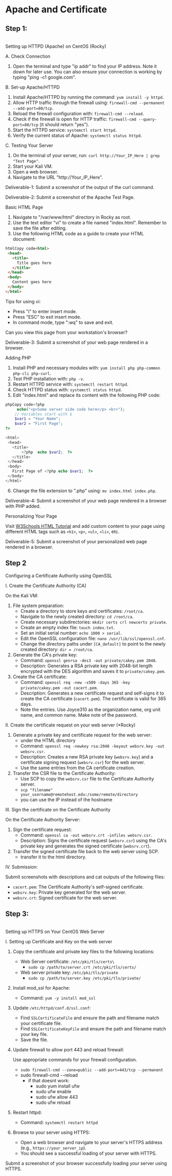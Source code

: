 # Apache and Certificate

## Step 1:

\
Setting up HTTPD (Apache) on CentOS (Rocky)

A. Check Connection

1. Open the terminal and type "ip addr" to find your IP address. Note it down for later use. You can also ensure your connection is working by typing "ping -c1 google.com".

B. Set-up Apache/HTTPD

1. Install Apache/HTTPD by running the command: `yum install -y httpd`.
2. Allow HTTP traffic through the firewall using: `firewall-cmd --permanent --add-port=80/tcp`.
3. Reload the firewall configuration with: `firewall-cmd --reload`.
4. Check if the firewall is open for HTTP traffic: `firewall-cmd --query-port=80/tcp` (it should return "yes").
5. Start the HTTPD service: `systemctl start httpd`.
6. Verify the current status of Apache: `systemctl status httpd`.

C. Testing Your Server

1. On the terminal of your server, run: `curl http://Your_IP_Here | grep "Test Page"`.
2. Start your Kali VM.
3. Open a web browser.
4. Navigate to the URL "http://Your\_IP\_Here".

Deliverable-1: Submit a screenshot of the output of the curl command.

Deliverable-2: Submit a screenshot of the Apache Test Page.

Basic HTML Page

1. Navigate to "/var/www/html" directory in Rocky as root.
2. Use the text editor "vi" to create a file named "index.html". Remember to save the file after editing.
3. Use the following HTML code as a guide to create your HTML document:

```html
htmlCopy code<html>
 <head>
   <title>
     Title goes here
   </title>
 </head>
 <body>
   Content goes here
 </body>
</html>
```

Tips for using vi:

* Press "i" to enter insert mode.
* Press "ESC" to exit insert mode.
* In command mode, type ":wq" to save and exit.

Can you view this page from your workstation's browser?

Deliverable-3: Submit a screenshot of your web page rendered in a browser.

Adding PHP

1. Install PHP and necessary modules with: `yum install php php-common php-cli php-curl`.
2. Test PHP installation with: `php -v`.
3. Restart HTTPD service with: `systemctl restart httpd`.
4. Check HTTPD status with: `systemctl status httpd`.
5. Edit "index.html" and replace its content with the following PHP code:

```php
phpCopy code<?php
     echo("<p>Some server side code here</p> <br>");
    // Variables start with $
    $var1 = "Your Name";
    $var2 = "First Page";
?>

<html>
 <head>
   <title>
       <?php  echo $var2;  ?>
   </title>
 </head>
 <body>
   First Page of <?php echo $var1;  ?>
 </body>
</html>
```

6. Change the file extension to ".php" using: `mv index.html index.php`.

Deliverable-4: Submit a screenshot of your web page rendered in a browser with PHP added.

Personalizing Your Page

Visit [W3Schools HTML Tutorial](https://www.w3schools.com/html/) and add custom content to your page using different HTML tags such as `<h1>`, `<p>`, `<ul>`, `<li>`, etc.

Deliverable-5: Submit a screenshot of your personalized web page rendered in a browser.



## Step 2&#x20;

Configuring a Certificate Authority using OpenSSL

I. Create the Certificate Authority (CA)

On the Kali VM:

1. File system preparation:
   * Create a directory to store keys and certificates: `/root/ca`.
   * Navigate to the newly created directory: `cd /root/ca`.
   * Create necessary subdirectories: `mkdir certs crl newcerts private`.
   * Create an empty index file: `touch index.txt`.
   * Set an initial serial number: `echo 1000 > serial`.
   * Edit the OpenSSL configuration file: `nano /usr/lib/ssl/openssl.cnf`.
   * Change the directory paths under `[CA_default]` to point to the newly created directory: `dir = /root/ca`.
2. Generate the CA's private key:
   * Command: `openssl genrsa -des3 -out private/cakey.pem 2048`.
   * Description: Generates a RSA private key with 2048-bit length encrypted with the DES algorithm and saves it to `private/cakey.pem`.
3. Create the CA certificate:
   * Command: `openssl req -new -x509 -days 365 -key private/cakey.pem -out cacert.pem`.
   * Description: Generates a new certificate request and self-signs it to create the CA certificate (`cacert.pem`). The certificate is valid for 365 days.
   * Note the entries. Use Joyce310 as the organization name, org unit name, and common name. Make note of the password.

II. Create the certificate request on your web server (\*Rocky)

1. Generate a private key and certificate request for the web server:
   * under the HTML directory
   * Command: `openssl req -newkey rsa:2048 -keyout websrv.key -out websrv.csr`.
   * Description: Creates a new RSA private key (`websrv.key`) and a certificate signing request (`websrv.csr`) for the web server.
   * Use the same entries from the CA certificate creation.
2. Transfer the CSR file to the Certificate Authority:
   * Use SCP to copy the `websrv.csr` file to the Certificate Authority server.
   * `scp "filename" your_username@remotehost.edu:/some/remote/directory`
   * you can use the IP instead of the hostname

III. Sign the certificate on the Certificate Authority

On the Certificate Authority Server:

1. Sign the certificate request:
   * Command: `openssl ca -out websrv.crt -infiles websrv.csr`.
   * Description: Signs the certificate request (`websrv.csr`) using the CA's private key and generates the signed certificate (`websrv.crt`).
2. Transfer the signed certificate file back to the web server using SCP.
   * transfer it to the html directory.

IV. Submission:

Submit screenshots with descriptions and cat outputs of the following files:

* `cacert.pem`: The Certificate Authority's self-signed certificate.
* `websrv.key`: Private key generated for the web server.
* `websrv.crt`: Signed certificate for the web server.



## Step 3:

\
Setting up HTTPS on Your CentOS Web Server

I. Setting up Certificate and Key on the web server

1. Copy the certificate and private key files to the following locations:
   * Web Server certificate: `/etc/pki/tls/certs\`
     * `sudo cp /path/to/server.crt /etc/pki/tls/certs/`
   * Web server private key: `/etc/pki/tls/private`
     * `sudo cp /path/to/server.key /etc/pki/tls/private/`
2. Install mod\_ssl for Apache:
   * Command: `yum -y install mod_ssl`
3. Update `/etc/httpd/conf.d/ssl.conf`:
   * Find `SSLCertificateFile` and ensure the path and filename match your certificate file.
   * Find `SSLCertificateKeyFile` and ensure the path and filename match your key file.
   * Save the file.
4.  Update firewall to allow port 443 and reload firewall:

    Use appropriate commands for your firewall configuration.

    * `sudo firewall-cmd --zone=public --add-port=443/tcp --permanent`
    * sudo firewall-cmd --reload
      * if that doesnt work:&#x20;
        * sudo yum install ufw
        * sudo ufw enable
        * sudo ufw allow 443&#x20;
        * sudo ufw reload
5. Restart httpd:
   * Command: `systemctl restart httpd`
6. Browse to your server using HTTPS:
   * Open a web browser and navigate to your server's HTTPS address (e.g., `https://your_server_ip`).
   * You should see a successful loading of your server with HTTPS.

Submit a screenshot of your browser successfully loading your server using HTTPS.

